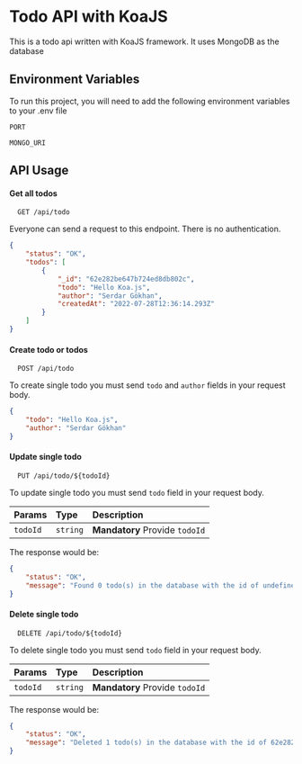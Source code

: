 # Todo API with KoaJS

This is a todo api written with KoaJS framework. It uses MongoDB as the database

## Environment Variables

To run this project, you will need to add the following environment variables to your .env file

`PORT`

`MONGO_URI`

## API Usage

#### Get all todos

```
  GET /api/todo
```

Everyone can send a request to this endpoint. There is no authentication.

```json
{
    "status": "OK",
    "todos": [
        {
            "_id": "62e282be647b724ed8db802c",
            "todo": "Hello Koa.js",
            "author": "Serdar Gökhan",
            "createdAt": "2022-07-28T12:36:14.293Z"
        }
    ]
}
```

#### Create todo or todos

```
  POST /api/todo
```

To create single todo you must send `todo` and `author` fields in your request body.

```json
{
    "todo": "Hello Koa.js",
    "author": "Serdar Gökhan"
}
```

#### Update single todo

```
  PUT /api/todo/${todoId}
```

To update single todo you must send `todo` field in your request body.

| Params   | Type     | Description                    |
| :------- | :------- | :----------------------------- |
| `todoId` | `string` | **Mandatory** Provide `todoId` |

The response would be:

```json
{
    "status": "OK",
    "message": "Found 0 todo(s) in the database with the id of undefined. 0 of your todo(s) has been modified."
}
```

#### Delete single todo

```
  DELETE /api/todo/${todoId}
```

To delete single todo you must send `todo` field in your request body.

| Params   | Type     | Description                    |
| :------- | :------- | :----------------------------- |
| `todoId` | `string` | **Mandatory** Provide `todoId` |

The response would be:

```json
{
    "status": "OK",
    "message": "Deleted 1 todo(s) in the database with the id of 62e282be647b724ed8db802c"
}
```
